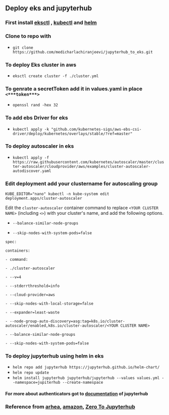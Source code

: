 

## Deploy eks and jupyterhub

### First install [eksctl](https://docs.aws.amazon.com/eks/latest/userguide/getting-started-eksctl.html) , [kubectl](https://kubernetes.io/docs/tasks/tools/install-kubectl/) and [helm](https://helm.sh/docs/intro/install/)
### Clone to repo with 
- `git clone https://github.com/medicharlachiranjeevi/jupyterhub_to_eks.git`
### To deploy Eks cluster in aws
 - `eksctl create cluster -f ./cluster.yml`

### To genrate a secretToken add it in values.yaml in place `<***token***>` 
- `openssl rand -hex 32`
### To add ebs Driver for eks
- `kubectl apply -k "github.com/kubernetes-sigs/aws-ebs-csi-driver/deploy/kubernetes/overlays/stable/?ref=master"`

### To deploy autoscaler in eks
- `kubectl apply -f https://raw.githubusercontent.com/kubernetes/autoscaler/master/cluster-autoscaler/cloudprovider/aws/examples/cluster-autoscaler-autodiscover.yaml`

### Edit deployment add your clustername for autoscaling group
 ```
 KUBE_EDITOR="nano" kubectl -n kube-system edit deployment.apps/cluster-autoscaler
```
Edit the  `cluster-autoscaler`  container command to replace  `<YOUR CLUSTER NAME>`  (including  `<>`) with your cluster's name, and add the following options.

-   `--balance-similar-node-groups`
    
-   `--skip-nodes-with-system-pods=false`
```
spec:

containers:

- command:

- ./cluster-autoscaler

- --v=4

- --stderrthreshold=info

- --cloud-provider=aws

- --skip-nodes-with-local-storage=false

- --expander=least-waste

- --node-group-auto-discovery=asg:tag=k8s.io/cluster-autoscaler/enabled,k8s.io/cluster-autoscaler/<YOUR CLUSTER NAME>

- --balance-similar-node-groups

- --skip-nodes-with-system-pods=false

```


### To deploy  jupyterhub using helm in eks
- `helm repo add jupyterhub https://jupyterhub.github.io/helm-chart/`
- `helm repo update`
- `helm install jupyterhub jupyterhub/jupyterhub --values values.yml --namespace=jupiterhub --create-namespace`
#### For more about authenticators got to [documentation](https://zero-to-jupyterhub.readthedocs.io/en/latest/jupyterhub/customizing/user-management.html#authenticating-users) of jupyterhub
### Reference from [arhea](https://www.arhea.net/posts/2020-06-18-jupyterhub-amazon-eks.html), [amazon](https://docs.aws.amazon.com/eks/latest/userguide/cluster-autoscaler.html#ca-deploy), [Zero To Jupyterhub](https://zero-to-jupyterhub.readthedocs.io/en/latest/)
